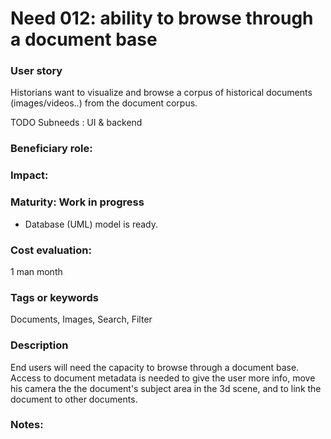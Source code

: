 
# Need 012: ability to browse through a document base 

### User story
Historians want to visualize and browse a corpus of historical documents (images/videos..) from the document corpus.

TODO Subneeds : UI & backend

### Beneficiary role: 

### Impact: 

### Maturity: Work in progress
* Database (UML) model is ready.

### Cost evaluation:
1 man month

### Tags or keywords
Documents, Images, Search, Filter

### Description

End users will need the capacity to browse through a document base. Access to document metadata is needed to give the user more info, move his camera the the document's subject area in the 3d scene, and to link the document to other documents.

### Notes:


